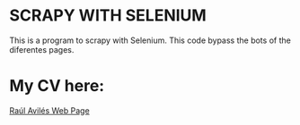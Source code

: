 # SCRAPY WITH SELENIUM
This is a program to scrapy with Selenium.
This code bypass the bots of the diferentes pages.

# My CV here:
 [Raúl Avilés Web Page](https://raulaviles.netlify.app/)

 